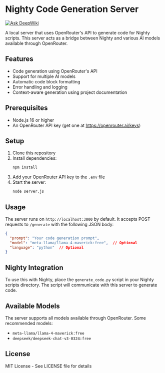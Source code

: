 # Nighty Code Generation Server
[![Ask DeepWiki](https://deepwiki.com/badge.svg)](https://deepwiki.com/p2xai/nighty-mcp)

A local server that uses OpenRouter's API to generate code for Nighty scripts. This server acts as a bridge between Nighty and various AI models available through OpenRouter.

## Features

- Code generation using OpenRouter's API
- Support for multiple AI models
- Automatic code block formatting
- Error handling and logging
- Context-aware generation using project documentation

## Prerequisites

- Node.js 16 or higher
- An OpenRouter API key (get one at https://openrouter.ai/keys)

## Setup

1. Clone this repository
2. Install dependencies:
   ```bash
   npm install
   ```
3. Add your OpenRouter API key to the `.env` file
4. Start the server:
   ```bash
   node server.js
   ```

## Usage

The server runs on `http://localhost:3000` by default. It accepts POST requests to `/generate` with the following JSON body:

```json
{
  "prompt": "Your code generation prompt",
  "model": "meta-llama/llama-4-maverick:free",  // Optional
  "language": "python"  // Optional
}
```

## Nighty Integration

To use this with Nighty, place the `generate_code.py` script in your Nighty scripts directory. The script will communicate with this server to generate code.

## Available Models

The server supports all models available through OpenRouter. Some recommended models:
- `meta-llama/llama-4-maverick:free`
- `deepseek/deepseek-chat-v3-0324:free`

## License

MIT License - See LICENSE file for details 
